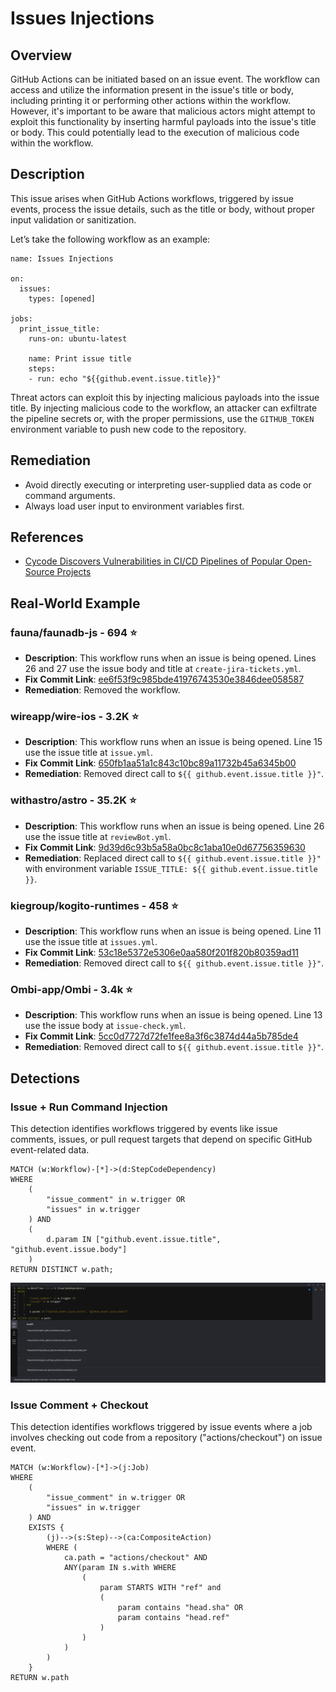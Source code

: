 # Issues Injections


## Overview
GitHub Actions can be initiated based on an issue event. The workflow can access and utilize the information present in the issue's title or body, including printing it or performing other actions within the workflow. However, it's important to be aware that malicious actors might attempt to exploit this functionality by inserting harmful payloads into the issue's title or body. This could potentially lead to the execution of malicious code within the workflow.


## Description
This issue arises when GitHub Actions workflows, triggered by issue events, process the issue details, such as the title or body, without proper input validation or sanitization.

Let’s take the following workflow as an example:
``` cypher
name: Issues Injections

on:
  issues:
    types: [opened]

jobs:
  print_issue_title:
    runs-on: ubuntu-latest

    name: Print issue title
    steps:
    - run: echo "${{github.event.issue.title}}"
```

Threat actors can exploit this by injecting malicious payloads into the issue title. By injecting malicious code to the workflow, an attacker can exfiltrate the pipeline secrets or, with the proper permissions, use the `GITHUB_TOKEN` environment variable to push new code to the repository.

## Remediation
* Avoid directly executing or interpreting user-supplied data as code or command arguments.
* Always load user input to environment variables first.

## References
- [Cycode Discovers Vulnerabilities in CI/CD Pipelines of Popular Open-Source Projects](https://cycode.com/blog/github-actions-vulnerabilities/)

## Real-World Example


### fauna/faunadb-js - 694 ⭐️
* **Description**: This workflow runs when an issue is being opened. Lines 26 and 27 use the issue body and title at `create-jira-tickets.yml`.
* **Fix Commit Link**: [ee6f53f9c985bde41976743530e3846dee058587](https://github.com/fauna/faunadb-js/commit/ee6f53f9c985bde41976743530e3846dee058587)
* **Remediation**: Removed the workflow.

### wireapp/wire-ios - 3.2K ⭐️
* **Description**: This workflow runs when an issue is being opened. Line 15 use the issue title at `issue.yml`.
* **Fix Commit Link**: [650fb1aa51a1c843c10bc89a11732b45a6345b00](https://github.com/withastro/astro/commit/650fb1aa51a1c843c10bc89a11732b45a6345b00)
* **Remediation**: Removed direct call to `${{ github.event.issue.title }}"`.

### withastro/astro - 35.2K ⭐️
* **Description**: This workflow runs when an issue is being opened. Line 26 use the issue title at `reviewBot.yml`.
* **Fix Commit Link**: [9d39d6c93b5a58a0bc8c1aba10e0d67756359630](https://github.com/wireapp/wire-ios/commit/9d39d6c93b5a58a0bc8c1aba10e0d67756359630)
* **Remediation**: Replaced direct call to `${{ github.event.issue.title }}"` with environment variable `ISSUE_TITLE: ${{ github.event.issue.title }}`.

### kiegroup/kogito-runtimes - 458 ⭐️
* **Description**: This workflow runs when an issue is being opened. Line 11 use the issue title at `issues.yml`.
* **Fix Commit Link**: [53c18e5372e5306e0aa580f201f820b80359ad11](https://github.com/kiegroup/kogito-runtimes/commit/53c18e5372e5306e0aa580f201f820b80359ad11)
* **Remediation**: Removed direct call to `${{ github.event.issue.title }}"`.


### Ombi-app/Ombi - 3.4k ⭐️
* **Description**: This workflow runs when an issue is being opened. Line 13 use the issue body at `issue-check.yml`.
* **Fix Commit Link**: [5cc0d7727d72fe1fee8a3f6c3874d44a5b785de4](https://github.com/Ombi-app/Ombi/commit/5cc0d7727d72fe1fee8a3f6c3874d44a5b785de4)
* **Remediation**: Removed direct call to `${{ github.event.issue.title }}"`.


## Detections

### Issue + Run Command Injection
This detection identifies workflows triggered by events like issue comments, issues, or pull request targets that depend on specific GitHub event-related data.
``` cypher
MATCH (w:Workflow)-[*]->(d:StepCodeDependency)
WHERE
    (
        "issue_comment" in w.trigger OR
        "issues" in w.trigger
    ) AND
    (
        d.param IN ["github.event.issue.title", "github.event.issue.body"]
    )
RETURN DISTINCT w.path;
```

<img width="1180" alt="image" src="issue_injection.png">


### Issue Comment + Checkout
This detection identifies workflows triggered by issue events where a job involves checking out code from a repository ("actions/checkout") on issue event.

``` cypher
MATCH (w:Workflow)-[*]->(j:Job)
WHERE
    (
        "issue_comment" in w.trigger OR
        "issues" in w.trigger
    ) AND
    EXISTS {
        (j)-->(s:Step)-->(ca:CompositeAction)
        WHERE (
            ca.path = "actions/checkout" AND
            ANY(param IN s.with WHERE 
                (
                    param STARTS WITH "ref" and 
                    (
                        param contains "head.sha" OR
                        param contains "head.ref"
                    )
                )
            )
        )
    }
RETURN w.path
```